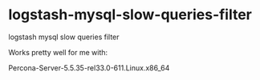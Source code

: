 logstash-mysql-slow-queries-filter
==================================

logstash mysql slow queries filter


Works pretty well for me with:

Percona-Server-5.5.35-rel33.0-611.Linux.x86_64
